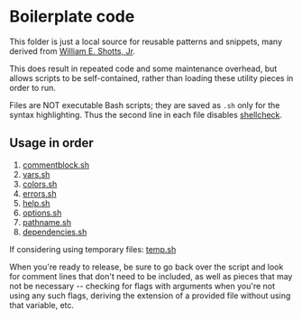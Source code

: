 # Boilerplate code

This folder is just a local source for reusable patterns and snippets, many
derived from
[William E. Shotts, Jr](https://linuxcommand.org/lc3_adv_standards.php).

This does result in repeated code and some maintenance overhead, but allows
scripts to be self-contained, rather than loading these utility pieces in order
to run.

Files are NOT executable Bash scripts; they are saved as `.sh` only for the
syntax highlighting. Thus the second line in each file disables
[shellcheck](https://www.shellcheck.net).

## Usage in order

1. [commentblock.sh](commentblock.sh)
2. [vars.sh](vars.sh)
3. [colors.sh](colors.sh)
4. [errors.sh](errors.sh)
5. [help.sh](help.sh)
6. [options.sh](options.sh)
7. [pathname.sh](pathname.sh)
8. [dependencies.sh](dependencies.sh)

If considering using temporary files: [temp.sh](temp.sh)

When you're ready to release, be sure to go back over the script and look for
comment lines that don't need to be included, as well as pieces that may not be
necessary -- checking for flags with arguments when you're not using any such
flags, deriving the extension of a provided file without using that variable,
etc.
